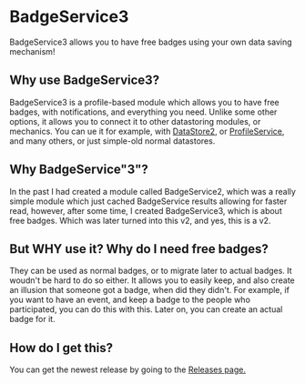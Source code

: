 # BadgeService3
BadgeService3 allows you to have free badges using your own data saving mechanism!

## Why use BadgeService3?
BadgeService3 is a profile-based module which allows you to have free badges, with notifications, and everything you need. Unlike some other options, it allows you to connect it to other datastoring modules, or mechanics. You can ue it for example, with [DataStore2](https://github.com/Kampfkarren/Roblox/tree/master/DataStore2), or [ProfileService](https://github.com/MadStudioRoblox/ProfileService), and many others, or just simple-old normal datastores.

## Why BadgeService"3"?

In the past I had created a module called BadgeService2, which was a really simple module which just cached BadgeService results allowing for faster read, however, after some time, I created BadgeService3, which is about free badges. Which was later turned into this v2, and yes, this is a v2.

## But WHY use it? Why do I need free badges?

They can be used as normal badges, or to migrate later to actual badges. It woudn't be hard to do so either. It allows you to easily keep, and also create an illusion that someone got a badge, when did they didn't. For example, if you want to have an event, and keep a badge to the people who participated, you can do this with this. Later on, you can create an actual badge for it.

## How do I get this?

You can get the newest release by going to the [Releases page.](https://github.com/LucasMZReal/BadgeService3/releases)
